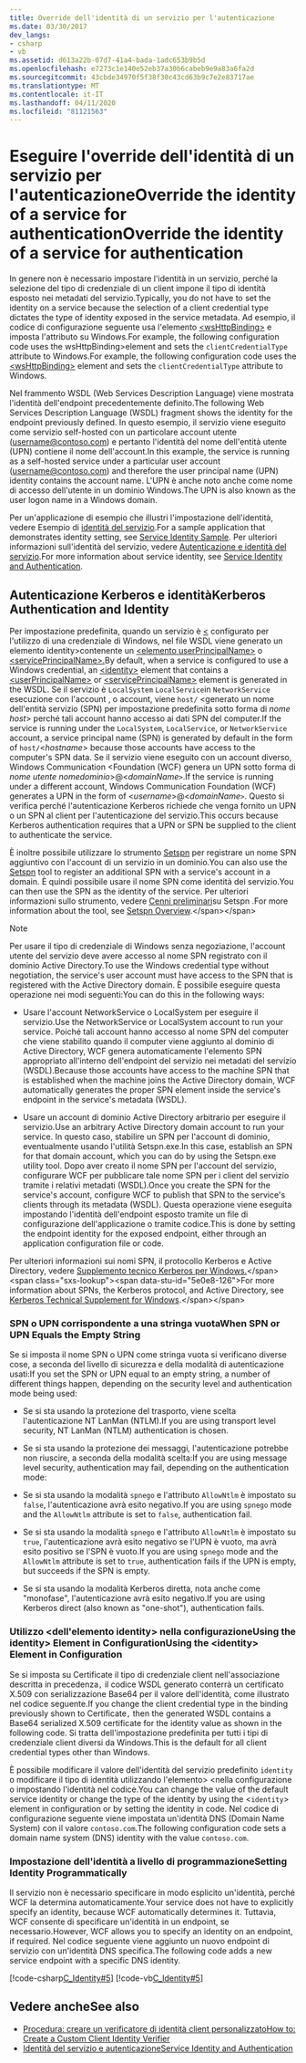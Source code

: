 ```yaml
---
title: Override dell'identità di un servizio per l'autenticazione
ms.date: 03/30/2017
dev_langs:
- csharp
- vb
ms.assetid: d613a22b-07d7-41a4-bada-1adc653b9b5d
ms.openlocfilehash: e7273c1e140e52eb37a30b6cabeb9e9a83a6fa2d
ms.sourcegitcommit: 43cbde34970f5f38f30c43cd63b9c7e2e83717ae
ms.translationtype: MT
ms.contentlocale: it-IT
ms.lasthandoff: 04/11/2020
ms.locfileid: "81121563"
---
```

# <a name="override-the-identity-of-a-service-for-authentication"></a><span data-ttu-id="5e0e8-102">Eseguire l'override dell'identità di un servizio per l'autenticazioneOverride the identity of a service for authentication</span><span class="sxs-lookup"><span data-stu-id="5e0e8-102">Override the identity of a service for authentication</span></span>

<span data-ttu-id="5e0e8-103">In genere non è necessario impostare l'identità in un servizio, perché la selezione del tipo di credenziale di un client impone il tipo di identità esposto nei metadati del servizio.</span><span class="sxs-lookup"><span data-stu-id="5e0e8-103">Typically, you do not have to set the identity on a service because the selection of a client credential type dictates the type of identity exposed in the service metadata.</span></span> <span data-ttu-id="5e0e8-104">Ad esempio, il codice di configurazione seguente usa l'elemento [ \<wsHttpBinding>](../../configure-apps/file-schema/wcf/wshttpbinding.md) e imposta l'attributo su Windows.For example, the following configuration code uses the wsHttpBinding>element and sets the `clientCredentialType` attribute to Windows.</span><span class="sxs-lookup"><span data-stu-id="5e0e8-104">For example, the following configuration code uses the [\<wsHttpBinding>](../../configure-apps/file-schema/wcf/wshttpbinding.md) element and sets the `clientCredentialType` attribute to Windows.</span></span>  

 <span data-ttu-id="5e0e8-105">Nel frammento WSDL (Web Services Description Language) viene mostrata l'identità dell'endpoint precedentemente definito.</span><span class="sxs-lookup"><span data-stu-id="5e0e8-105">The following Web Services Description Language (WSDL) fragment shows the identity for the endpoint previously defined.</span></span> <span data-ttu-id="5e0e8-106">In questo esempio, il servizio viene eseguito come servizio self-hosted con un particolare account utente (username@contoso.com) e pertanto l'identità del nome dell'entità utente (UPN) contiene il nome dell'account.</span><span class="sxs-lookup"><span data-stu-id="5e0e8-106">In this example, the service is running as a self-hosted service under a particular user account (username@contoso.com) and therefore the user principal name (UPN) identity contains the account name.</span></span> <span data-ttu-id="5e0e8-107">L'UPN è anche noto anche come nome di accesso dell'utente in un dominio Windows.</span><span class="sxs-lookup"><span data-stu-id="5e0e8-107">The UPN is also known as the user logon name in a Windows domain.</span></span>  

 <span data-ttu-id="5e0e8-108">Per un'applicazione di esempio che illustri l'impostazione dell'identità, vedere Esempio di [identità del servizio](../samples/service-identity-sample.md).</span><span class="sxs-lookup"><span data-stu-id="5e0e8-108">For a sample application that demonstrates identity setting, see [Service Identity Sample](../samples/service-identity-sample.md).</span></span> <span data-ttu-id="5e0e8-109">Per ulteriori informazioni sull'identità del servizio, vedere [Autenticazione e identità del servizio](../feature-details/service-identity-and-authentication.md).</span><span class="sxs-lookup"><span data-stu-id="5e0e8-109">For more information about service identity, see [Service Identity and Authentication](../feature-details/service-identity-and-authentication.md).</span></span>  
  
## <a name="kerberos-authentication-and-identity"></a><span data-ttu-id="5e0e8-110">Autenticazione Kerberos e identità</span><span class="sxs-lookup"><span data-stu-id="5e0e8-110">Kerberos Authentication and Identity</span></span>  
 <span data-ttu-id="5e0e8-111">Per impostazione predefinita, quando un servizio è [ \<](../../configure-apps/file-schema/wcf/identity.md) configurato per l'utilizzo di una credenziale di Windows, nel file WSDL viene generato un elemento identity>contenente un [ \<elemento userPrincipalName>](../../configure-apps/file-schema/wcf/userprincipalname.md) o [ \<servicePrincipalName>.](../../configure-apps/file-schema/wcf/serviceprincipalname.md)</span><span class="sxs-lookup"><span data-stu-id="5e0e8-111">By default, when a service is configured to use a Windows credential, an [\<identity>](../../configure-apps/file-schema/wcf/identity.md) element that contains a [\<userPrincipalName>](../../configure-apps/file-schema/wcf/userprincipalname.md) or [\<servicePrincipalName>](../../configure-apps/file-schema/wcf/serviceprincipalname.md) element is generated in the WSDL.</span></span> <span data-ttu-id="5e0e8-112">Se il servizio è `LocalSystem` `LocalService`in `NetworkService` esecuzione con l'account , o account, viene `host/` \<generato un nome dell'entità servizio (SPN) per impostazione predefinita sotto forma di *nome host*> perché tali account hanno accesso ai dati SPN del computer.</span><span class="sxs-lookup"><span data-stu-id="5e0e8-112">If the service is running under the `LocalSystem`, `LocalService`, or `NetworkService` account, a service principal name (SPN) is generated by default in the form of `host/`\<*hostname*> because those accounts have access to the computer's SPN data.</span></span> <span data-ttu-id="5e0e8-113">Se il servizio viene eseguito con un account diverso, Windows Communication \<Foundation (WCF) genera un UPN sotto forma di *nome utente nomedominio*>@<*domainName*`>`.</span><span class="sxs-lookup"><span data-stu-id="5e0e8-113">If the service is running under a different account, Windows Communication Foundation (WCF) generates a UPN in the form of \<*username*>@<*domainName*`>`.</span></span> <span data-ttu-id="5e0e8-114">Questo si verifica perché l'autenticazione Kerberos richiede che venga fornito un UPN o un SPN al client per l'autenticazione del servizio.</span><span class="sxs-lookup"><span data-stu-id="5e0e8-114">This occurs because Kerberos authentication requires that a UPN or SPN be supplied to the client to authenticate the service.</span></span>  
  
 <span data-ttu-id="5e0e8-115">È inoltre possibile utilizzare lo strumento [Setspn](https://docs.microsoft.com/previous-versions/windows/it-pro/windows-server-2008-R2-and-2008/cc731241(v=ws.10)?redirectedfrom=MSDN) per registrare un nome SPN aggiuntivo con l'account di un servizio in un dominio.</span><span class="sxs-lookup"><span data-stu-id="5e0e8-115">You can also use the [Setspn](https://docs.microsoft.com/previous-versions/windows/it-pro/windows-server-2008-R2-and-2008/cc731241(v=ws.10)?redirectedfrom=MSDN) tool to register an additional SPN with a service's account in a domain.</span></span> <span data-ttu-id="5e0e8-116">È quindi possibile usare il nome SPN come identità del servizio.</span><span class="sxs-lookup"><span data-stu-id="5e0e8-116">You can then use the SPN as the identity of the service.</span></span> <span data-ttu-id="5e0e8-117">Per ulteriori informazioni sullo strumento, vedere [Cenni preliminari](https://docs.microsoft.com/previous-versions/windows/it-pro/windows-server-2003/cc773257(v=ws.10))su Setspn .</span><span class="sxs-lookup"><span data-stu-id="5e0e8-117">For more information about the tool, see [Setspn Overview](https://docs.microsoft.com/previous-versions/windows/it-pro/windows-server-2003/cc773257(v=ws.10)).</span></span>  
  
> [!NOTE]
> <span data-ttu-id="5e0e8-118">Per usare il tipo di credenziale di Windows senza negoziazione, l'account utente del servizio deve avere accesso al nome SPN registrato con il dominio Active Directory.</span><span class="sxs-lookup"><span data-stu-id="5e0e8-118">To use the Windows credential type without negotiation, the service's user account must have access to the SPN that is registered with the Active Directory domain.</span></span> <span data-ttu-id="5e0e8-119">È possibile eseguire questa operazione nei modi seguenti:</span><span class="sxs-lookup"><span data-stu-id="5e0e8-119">You can do this in the following ways:</span></span>  
  
- <span data-ttu-id="5e0e8-120">Usare l'account NetworkService o LocalSystem per eseguire il servizio.</span><span class="sxs-lookup"><span data-stu-id="5e0e8-120">Use the NetworkService or LocalSystem account to run your service.</span></span> <span data-ttu-id="5e0e8-121">Poiché tali account hanno accesso al nome SPN del computer che viene stabilito quando il computer viene aggiunto al dominio di Active Directory, WCF genera automaticamente l'elemento SPN appropriato all'interno dell'endpoint del servizio nei metadati del servizio (WSDL).</span><span class="sxs-lookup"><span data-stu-id="5e0e8-121">Because those accounts have access to the machine SPN that is established when the machine joins the Active Directory domain, WCF automatically generates the proper SPN element inside the service's endpoint in the service's metadata (WSDL).</span></span>  
  
- <span data-ttu-id="5e0e8-122">Usare un account di dominio Active Directory arbitrario per eseguire il servizio.</span><span class="sxs-lookup"><span data-stu-id="5e0e8-122">Use an arbitrary Active Directory domain account to run your service.</span></span> <span data-ttu-id="5e0e8-123">In questo caso, stabilire un SPN per l'account di dominio, eventualmente usando l'utilità Setspn.exe.</span><span class="sxs-lookup"><span data-stu-id="5e0e8-123">In this case, establish an SPN for that domain account, which you can do by using the Setspn.exe utility tool.</span></span> <span data-ttu-id="5e0e8-124">Dopo aver creato il nome SPN per l'account del servizio, configurare WCF per pubblicare tale nome SPN per i client del servizio tramite i relativi metadati (WSDL).</span><span class="sxs-lookup"><span data-stu-id="5e0e8-124">Once you create the SPN for the service's account, configure WCF to publish that SPN to the service's clients through its metadata (WSDL).</span></span> <span data-ttu-id="5e0e8-125">Questa operazione viene eseguita impostando l'identità dell'endpoint esposto tramite un file di configurazione dell'applicazione o tramite codice.</span><span class="sxs-lookup"><span data-stu-id="5e0e8-125">This is done by setting the endpoint identity for the exposed endpoint, either through an application configuration file or code.</span></span>  
  
 <span data-ttu-id="5e0e8-126">Per ulteriori informazioni sui nomi SPN, il protocollo Kerberos e Active Directory, vedere [Supplemento tecnico Kerberos per Windows.](https://docs.microsoft.com/previous-versions/msp-n-p/ff649429(v=pandp.10))</span><span class="sxs-lookup"><span data-stu-id="5e0e8-126">For more information about SPNs, the Kerberos protocol, and Active Directory, see [Kerberos Technical Supplement for Windows](https://docs.microsoft.com/previous-versions/msp-n-p/ff649429(v=pandp.10)).</span></span>  
  
### <a name="when-spn-or-upn-equals-the-empty-string"></a><span data-ttu-id="5e0e8-127">SPN o UPN corrispondente a una stringa vuota</span><span class="sxs-lookup"><span data-stu-id="5e0e8-127">When SPN or UPN Equals the Empty String</span></span>  
 <span data-ttu-id="5e0e8-128">Se si imposta il nome SPN o UPN come stringa vuota si verificano diverse cose, a seconda del livello di sicurezza e della modalità di autenticazione usati:</span><span class="sxs-lookup"><span data-stu-id="5e0e8-128">If you set the SPN or UPN equal to an empty string, a number of different things happen, depending on the security level and authentication mode being used:</span></span>  
  
- <span data-ttu-id="5e0e8-129">Se si sta usando la protezione del trasporto, viene scelta l'autenticazione NT LanMan (NTLM).</span><span class="sxs-lookup"><span data-stu-id="5e0e8-129">If you are using transport level security, NT LanMan (NTLM) authentication is chosen.</span></span>  
  
- <span data-ttu-id="5e0e8-130">Se si sta usando la protezione dei messaggi, l'autenticazione potrebbe non riuscire, a seconda della modalità scelta:</span><span class="sxs-lookup"><span data-stu-id="5e0e8-130">If you are using message level security, authentication may fail, depending on the authentication mode:</span></span>  
  
- <span data-ttu-id="5e0e8-131">Se si sta usando la modalità `spnego` e l'attributo `AllowNtlm` è impostato su `false`, l'autenticazione avrà esito negativo.</span><span class="sxs-lookup"><span data-stu-id="5e0e8-131">If you are using `spnego` mode and the `AllowNtlm` attribute is set to `false`, authentication fail.</span></span>  
  
- <span data-ttu-id="5e0e8-132">Se si sta usando la modalità `spnego` e l'attributo `AllowNtlm` è impostato su `true`, l'autenticazione avrà esito negativo se l'UPN è vuoto, ma avrà esito positivo se l'SPN è vuoto.</span><span class="sxs-lookup"><span data-stu-id="5e0e8-132">If you are using `spnego` mode and the `AllowNtlm` attribute is set to `true`, authentication fails if the UPN is empty, but succeeds if the SPN is empty.</span></span>  
  
- <span data-ttu-id="5e0e8-133">Se si sta usando la modalità Kerberos diretta, nota anche come "monofase", l'autenticazione avrà esito negativo.</span><span class="sxs-lookup"><span data-stu-id="5e0e8-133">If you are using Kerberos direct (also known as "one-shot"), authentication fails.</span></span>  
  
### <a name="using-the-identity-element-in-configuration"></a><span data-ttu-id="5e0e8-134">Utilizzo \<dell'elemento identity> nella configurazioneUsing the identity> Element in Configuration</span><span class="sxs-lookup"><span data-stu-id="5e0e8-134">Using the \<identity> Element in Configuration</span></span>  
 <span data-ttu-id="5e0e8-135">Se si imposta su Certificate il tipo di credenziale client nell'associazione descritta in precedenza`,` il codice WSDL generato conterrà un certificato X.509 con serializzazione Base64 per il valore dell'identità, come illustrato nel codice seguente.</span><span class="sxs-lookup"><span data-stu-id="5e0e8-135">If you change the client credential type in the binding previously shown to Certificate`,` then the generated WSDL contains a Base64 serialized X.509 certificate for the identity value as shown in the following code.</span></span> <span data-ttu-id="5e0e8-136">Si tratta dell'impostazione predefinita per tutti i tipi di credenziale client diversi da Windows.</span><span class="sxs-lookup"><span data-stu-id="5e0e8-136">This is the default for all client credential types other than Windows.</span></span>  

 <span data-ttu-id="5e0e8-137">È possibile modificare il valore dell'identità del servizio predefinito `identity` o modificare il tipo di identità utilizzando l'elemento> <nella configurazione o impostando l'identità nel codice.</span><span class="sxs-lookup"><span data-stu-id="5e0e8-137">You can change the value of the default service identity or change the type of the identity by using the <`identity`> element in configuration or by setting the identity in code.</span></span> <span data-ttu-id="5e0e8-138">Nel codice di configurazione seguente viene impostata un'identità DNS (Domain Name System) con il valore `contoso.com`.</span><span class="sxs-lookup"><span data-stu-id="5e0e8-138">The following configuration code sets a domain name system (DNS) identity with the value `contoso.com`.</span></span>  

### <a name="setting-identity-programmatically"></a><span data-ttu-id="5e0e8-139">Impostazione dell'identità a livello di programmazione</span><span class="sxs-lookup"><span data-stu-id="5e0e8-139">Setting Identity Programmatically</span></span>  
 <span data-ttu-id="5e0e8-140">Il servizio non è necessario specificare in modo esplicito un'identità, perché WCF la determina automaticamente.</span><span class="sxs-lookup"><span data-stu-id="5e0e8-140">Your service does not have to explicitly specify an identity, because WCF automatically determines it.</span></span> <span data-ttu-id="5e0e8-141">Tuttavia, WCF consente di specificare un'identità in un endpoint, se necessario.</span><span class="sxs-lookup"><span data-stu-id="5e0e8-141">However, WCF allows you to specify an identity on an endpoint, if required.</span></span> <span data-ttu-id="5e0e8-142">Nel codice seguente viene aggiunto un nuovo endpoint di servizio con un'identità DNS specifica.</span><span class="sxs-lookup"><span data-stu-id="5e0e8-142">The following code adds a new service endpoint with a specific DNS identity.</span></span>  
  
 [!code-csharp[C_Identity#5](../../../../samples/snippets/csharp/VS_Snippets_CFX/c_identity/cs/source.cs#5)]
 [!code-vb[C_Identity#5](../../../../samples/snippets/visualbasic/VS_Snippets_CFX/c_identity/vb/source.vb#5)]  
  
## <a name="see-also"></a><span data-ttu-id="5e0e8-143">Vedere anche</span><span class="sxs-lookup"><span data-stu-id="5e0e8-143">See also</span></span>

- [<span data-ttu-id="5e0e8-144">Procedura: creare un verificatore di identità client personalizzato</span><span class="sxs-lookup"><span data-stu-id="5e0e8-144">How to: Create a Custom Client Identity Verifier</span></span>](how-to-create-a-custom-client-identity-verifier.md)
- [<span data-ttu-id="5e0e8-145">Identità del servizio e autenticazione</span><span class="sxs-lookup"><span data-stu-id="5e0e8-145">Service Identity and Authentication</span></span>](../feature-details/service-identity-and-authentication.md)
